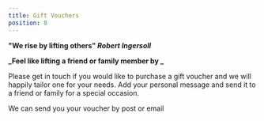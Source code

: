 ```yaml
---
title: Gift Vouchers
position: 8
---
```

**"We rise by lifting others" _Robert Ingersoll_**

**_Feel like lifting a friend or family member by _**

Please get in touch if you would like to purchase a gift voucher and we will happily tailor one for your needs. Add your personal message and send it to a friend or family for a special occasion.  

We can send you your voucher by post or email
